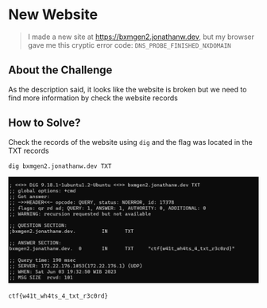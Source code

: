 # New Website
> I made a new site at https://bxmgen2.jonathanw.dev, but my browser gave me this cryptic error code: `DNS_PROBE_FINISHED_NXDOMAIN`

## About the Challenge
As the description said, it looks like the website is broken but we need to find more information by check the website records

## How to Solve?
Check the records of the website using `dig` and the flag was located in the TXT records

```shell
dig bxmgen2.jonathanw.dev TXT
```

![flag](images/flag.png)

```
ctf{w41t_wh4ts_4_txt_r3c0rd}
```